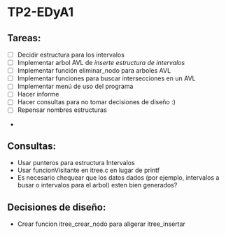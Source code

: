 # TP2-EDyA1

## Tareas:
 - [ ] Decidir estructura para los intervalos
 - [ ] Implementar arbol AVL de *inserte estructura de intervalos*
 - [ ] Implementar función eliminar_nodo para arboles AVL
 - [ ] Implementar funciones para buscar intersecciones en un AVL
 - [ ] Implementar menú de uso del programa
 - [ ] Hacer informe
 - [ ] Hacer consultas para no tomar decisiones de diseño :)
 - [ ] Repensar nombres estructuras
 - 

## Consultas:
 - Usar punteros para estructura Intervalos
 - Usar funcionVisitante en itree.c en lugar de printf
 - Es necesario chequear que los datos dados (por ejemplo, intervalos a busar o intervalos para el arbol) esten bien generados?
 
## Decisiones de diseño:
 - Crear funcion itree_crear_nodo para aligerar itree_insertar
 
